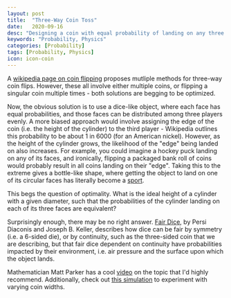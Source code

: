 ```yaml
---
layout: post
title:  "Three-Way Coin Toss"
date:   2020-09-16
desc: "Designing a coin with equal probability of landing on any three faces"
keywords: "Probability, Physics"
categories: [Probability]
tags: [Probability, Physics]
icon: icon-coin
---
```

A [wikipedia page on coin flipping](https://en.wikipedia.org/wiki/Coin_flipping#:~:text=However%2C%20even%20on%20a%20flat,their%20edges%20unsupported%20if%20flipped.) proposes mutliple methods for three-way coin flips. However, these all involve either multiple coins, or flipping a singular coin multiple times - both solutions are begging to be optimized. 

Now, the obvious solution is to use a dice-like object, where each face has equal probabilities, and those faces can be distributed among three players evenly. A  more biased approach would involve assigning the edge of the coin (i.e. the height of the cylinder) to the third player - Wikipedia outlines this probability to be about 1 in 6000 (for an American nickel). However, as the height of the cylinder grows, the likelihood of the "edge" being landed on also increases. For example, you could imagine a hockey puck landing on any of its faces, and ironically, flipping a packaged bank roll of coins would probably result in all coins landing on their "edge". Taking this to the extreme gives a bottle-like shape, where getting the object to land on one of its circular faces has literally become a [sport](https://bleacherreport.com/articles/2695150-water-bottle-flipping-is-now-a-real-sport-no-seriously).

This begs the question of optimality. What is the ideal height of a cylinder with a given diameter, such that the probabilities of the cylinder landing on each of its three faces are equivalent?

Surprisingly enough, there may be no right answer. [Fair Dice](http://statweb.stanford.edu/~cgates/PERSI/papers/fairdice.pdf), by Persi Diaconis and Joseph B. Keller, describes how dice can be fair by symmetry (i.e. a 6-sided die), or by continuity, such as the three-sided coin that we are describing, but that fair dice dependent on continuity have probabilities impacted by their environment, i.e. air pressure and the surface upon which the object lands.

Mathematician Matt Parker has a cool [video](https://www.youtube.com/watch?v=-qqPKKOU-yY) on the topic that I'd highly recommend. Additionally, check out [this simulation](https://jsfiddle.net/x4fab/vf3q0210/) to experiment with varying coin widths.